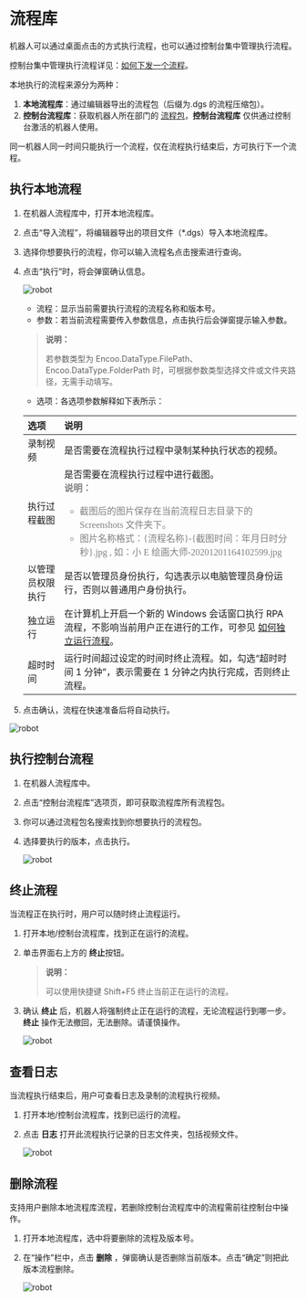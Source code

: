 # 流程库

机器人可以通过桌面点击的方式执行流程，也可以通过控制台集中管理执行流程。

控制台集中管理执行流程详见：[如何下发一个流程](./../Console/workflow/manageworkflow.md)。

本地执行的流程来源分为两种：

1. **本地流程库**：通过编辑器导出的流程包（后缀为.dgs 的流程压缩包）。
2. **控制台流程库**：获取机器人所在部门的 [流程包](./../Console/packages/aboutPackages.md)，**控制台流程库** 仅供通过控制台激活的机器人使用。

同一机器人同一时间只能执行一个流程，仅在流程执行结束后，方可执行下一个流程。

## 执行本地流程

1. 在机器人流程库中，打开本地流程库。
2. 点击“导入流程”，将编辑器导出的项目文件（*.dgs）导入本地流程库。
3. 选择你想要执行的流程，你可以输入流程名点击搜索进行查询。
4. 点击“执行”时，将会弹窗确认信息。

    ![robot](https://docimages.blob.core.chinacloudapi.cn/images/Robot/flowofexecution20201201.png)

    - 流程：显示当前需要执行流程的流程名称和版本号。
    - 参数：若当前流程需要传入参数信息，点击执行后会弹窗提示输入参数。

    > **说明：**
    >
    > 若参数类型为 Encoo.DataType.FilePath、Encoo.DataType.FolderPath 时，可根据参数类型选择文件或文件夹路径，无需手动填写。

    - 选项：各选项参数解释如下表所示：

    |  选项    |说明      |
    | :---- | :---- |
    |   录制视频   |是否需要在流程执行过程中录制某种执行状态的视频。|
    |   执行过程截图   |是否需要在流程执行过程中进行截图。<br> <font color="grey" size="3" face="楷体"> **说明：** <br>  <ul> <li> 截图后的图片保存在当前流程日志目录下的 Screenshots 文件夹下。</li> <li> 图片名称格式：{流程名称}-{截图时间：年月日时分秒}.jpg , 如：小 E 绘画大师-20201201164102599.jpg </li> </ul> </font>  |
    |   以管理员权限执行   |是否以管理员身份执行，勾选表示以电脑管理员身份运行，否则以普通用户身份执行。      |
    |独立运行|在计算机上开启一个新的 Windows 会话窗口执行 RPA 流程，不影响当前用户正在进行的工作，可参见 [如何独立运行流程](../BestPractices/RunAlone.md)。|
    |   超时时间   | 运行时间超过设定的时间时终止流程。如，勾选“超时时间 1 分钟”，表示需要在 1 分钟之内执行完成，否则终止流程。|

5. 点击确认，流程在快速准备后将自动执行。

![robot](https://docimages.blob.core.chinacloudapi.cn/images/Robot/running20201230.png)

## 执行控制台流程

1. 在机器人流程库中。
2. 点击“控制台流程库”选项页，即可获取流程库所有流程包。
3. 你可以通过流程包名搜索找到你想要执行的流程包。
4. 选择要执行的版本，点击执行。

    ![robot](https://docimages.blob.core.chinacloudapi.cn/images/Robot/Robot-Process-Console-0.png)

## 终止流程

当流程正在执行时，用户可以随时终止流程运行。

1. 打开本地/控制台流程库，找到正在运行的流程。
2. 单击界面右上方的 **终止**按钮。

    > **说明：**
    >
    > 可以使用快捷键 Shift+F5 终止当前正在运行的流程。

3. 确认 **终止** 后，机器人将强制终止正在运行的流程，无论流程运行到哪一步。**终止** 操作无法撤回，无法删除。请谨慎操作。

    ![robot](https://docimages.blob.core.chinacloudapi.cn/images/Robot/Robot-Process-Kill-0.png)

## 查看日志

当流程执行结束后，用户可查看日志及录制的流程执行视频。

1. 打开本地/控制台流程库，找到已运行的流程。
2. 点击 **日志** 打开此流程执行记录的日志文件夹，包括视频文件。

    ![robot](https://docimages.blob.core.chinacloudapi.cn/images/Robot/Robot-Process-Log-0.png)

## 删除流程

支持用户删除本地流程库流程，若删除控制台流程库中的流程需前往控制台中操作。

1. 打开本地流程库，选中将要删除的流程及版本号。
2. 在“操作”栏中，点击 **删除** ，弹窗确认是否删除当前版本。点击“确定”则把此版本流程删除。

    ![robot](https://docimages.blob.core.chinacloudapi.cn/images/Robot/robot-deleteflow-1.png)
